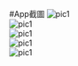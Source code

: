 #App截圖
![pic1](https://raw.githubusercontent.com/kkdai/iOS-APP-FBAlbums/master/img/1.1/1.1_1.png) <br>
![pic1](https://raw.githubusercontent.com/kkdai/iOS-APP-FBAlbums/master/img/1.1/1.1_2.png) <br>
![pic1](https://raw.githubusercontent.com/kkdai/iOS-APP-FBAlbums/master/img/1.1/1.1_3.png) <br>
![pic1](https://raw.githubusercontent.com/kkdai/iOS-APP-FBAlbums/master/img/1.1/1.1_4.png) <br>
![pic1](https://raw.githubusercontent.com/kkdai/iOS-APP-FBAlbums/master/img/1.1/1.1_5.png) <br>
